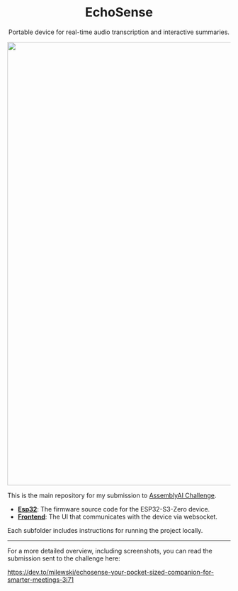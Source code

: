 <h1 align="center">EchoSense</h1>
<p align="center">
Portable device for real-time audio transcription and interactive summaries.
</p>
<p align="center"><img width="1000" src="https://github.com/user-attachments/assets/ddc9d8fc-b195-46de-875c-10c86c9c9d3b"></p>

This is the main repository for my submission to [AssemblyAI Challenge](https://dev.to/challenges/assemblyai).

- **[Esp32](./esp32)**: The firmware source code for the ESP32-S3-Zero device.
- **[Frontend](./frontend)**: The UI that communicates with the device via websocket.

Each subfolder includes instructions for running the project locally.

---

For a more detailed overview, including screenshots, you can read the submission sent to the challenge here: 

https://dev.to/milewski/echosense-your-pocket-sized-companion-for-smarter-meetings-3i71
